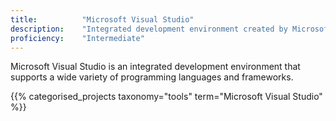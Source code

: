 ```yaml
---
title: 			"Microsoft Visual Studio"
description: 	"Integrated development environment created by Microsoft."
proficiency:	"Intermediate"
---
```


Microsoft Visual Studio is an integrated development environment that supports a wide variety of programming languages and frameworks.

{{% categorised_projects taxonomy="tools" term="Microsoft Visual Studio" %}}